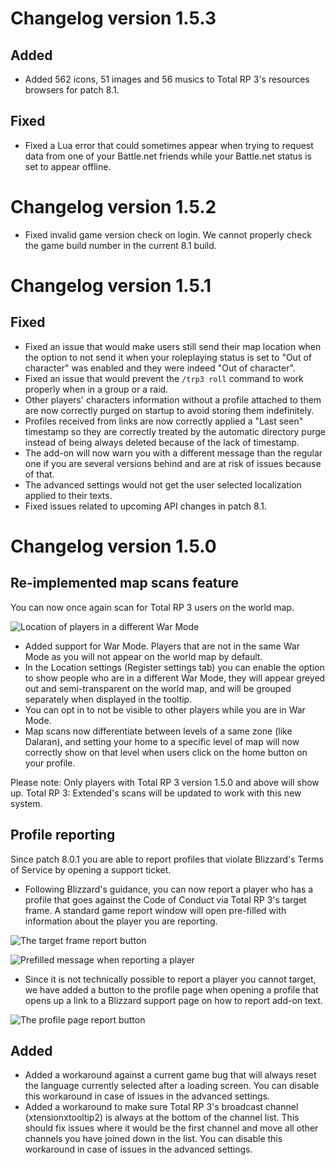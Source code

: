 # Changelog version 1.5.3

## Added

- Added 562 icons, 51 images and 56 musics to Total RP 3's resources browsers for patch 8.1.

## Fixed

- Fixed a Lua error that could sometimes appear when trying to request data from one of your Battle.net friends while your Battle.net status is set to appear offline.

# Changelog version 1.5.2

- Fixed invalid game version check on login. We cannot properly check the game build number in the current 8.1 build.

# Changelog version 1.5.1

## Fixed

- Fixed an issue that would make users still send their map location when the option to not send it when your roleplaying status is set to "Out of character" was enabled and they were indeed "Out of character".
- Fixed an issue that would prevent the `/trp3 roll` command to work properly when in a group or a raid.
- Other players' characters information without a profile attached to them are now correctly purged on startup to avoid storing them indefinitely.
- Profiles received from links are now correctly applied a "Last seen" timestamp so they are correctly treated by the automatic directory purge instead of being always deleted because of the lack of timestamp.
- The add-on will now warn you with a different message than the regular one if you are several versions behind and are at risk of issues because of that.
- The advanced settings would not get the user selected localization applied to their texts.
- Fixed issues related to upcoming API changes in patch 8.1.

# Changelog version 1.5.0

## Re-implemented map scans feature

You can now once again scan for Total RP 3 users on the world map.

![Location of players in a different War Mode](https://totalrp3.info/documentation/changelogs/1_5_0_location_war_mode.PNG)

- Added support for War Mode. Players that are not in the same War Mode as you will not appear on the world map by default.
- In the Location settings (Register settings tab) you can enable the option to show people who are in a different War Mode, they will appear greyed out and semi-transparent on the world map, and will be grouped separately when displayed in the tooltip.
- You can opt in to not be visible to other players while you are in War Mode.
- Map scans now differentiate between levels of a same zone (like Dalaran), and setting your home to a specific level of map will now correctly show on that level when users click on the home button on your profile.

Please note: Only players with Total RP 3 version 1.5.0 and above will show up. Total RP 3: Extended's scans will be updated to work with this new system.

## Profile reporting

Since patch 8.0.1 you are able to report profiles that violate Blizzard's Terms of Service by opening a support ticket.

- Following Blizzard's guidance, you can now report a player who has a profile that goes against the Code of Conduct via Total RP 3's target frame. A standard game report window will open pre-filled with information about the player you are reporting.

![The target frame report button](https://totalrp3.info/documentation/changelogs/1_5_0_report_target_button.png)

![Prefilled message when reporting a player](https://totalrp3.info/documentation/changelogs/1_5_0_report_window.PNG)

- Since it is not technically possible to report a player you cannot target, we have added a button to the profile page when opening a profile that opens up a link to a Blizzard support page on how to report add-on text.

![The profile page report button](https://totalrp3.info/documentation/changelogs/1_5_0_report_profile_button.PNG)

## Added

- Added a workaround against a current game bug that will always reset the language currently selected after a loading screen. You can disable this workaround in case of issues in the advanced settings.
- Added a workaround to make sure Total RP 3's broadcast channel (xtensionxtooltip2) is always at the bottom of the channel list. This should fix issues where it would be the first channel and move all other channels you have joined down in the list. You can disable this workaround in case of issues in the advanced settings.
